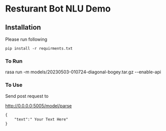 # Resturant Bot NLU Demo

## Installation

Please run following

```
pip install -r requirments.txt
```

### To Run

rasa run  -m models/20230503-010724-diagonal-bogey.tar.gz --enable-api

### To Use

Send post request to

http://0.0.0.0:5005/model/parse

```{
{
	"text":" Your Text Here"
}
```
